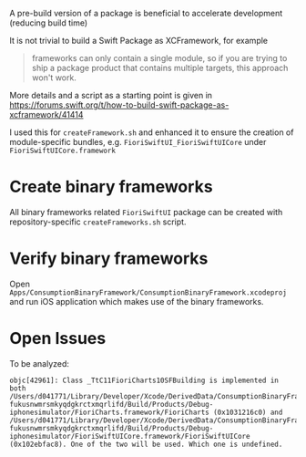 A pre-build version of a package is beneficial to accelerate development (reducing build time)

It is not trivial to build a Swift Package as XCFramework, for example

> frameworks can only contain a single module, so if you are trying to ship a package product that contains multiple targets, this approach won't work.

More details and a script as a starting point is given in https://forums.swift.org/t/how-to-build-swift-package-as-xcframework/41414

I used this for `createFramework.sh` and enhanced it to ensure the creation of module-specific bundles, e.g. `FioriSwiftUI_FioriSwiftUICore` under `FioriSwiftUICore.framework`

# Create binary frameworks

All binary frameworks related `FioriSwiftUI` package can be created with repository-specific `createFrameworks.sh` script.

# Verify binary frameworks

Open `Apps/ConsumptionBinaryFramework/ConsumptionBinaryFramework.xcodeproj` and run iOS application which makes use of the binary frameworks.

# Open Issues

To be analyzed:

```
objc[42961]: Class _TtC11FioriCharts10SFBuilding is implemented in both /Users/d041771/Library/Developer/Xcode/DerivedData/ConsumptionBinaryFramework-fukusnwmrsmkyqdgkrctxmqrlifd/Build/Products/Debug-iphonesimulator/FioriCharts.framework/FioriCharts (0x1031216c0) and /Users/d041771/Library/Developer/Xcode/DerivedData/ConsumptionBinaryFramework-fukusnwmrsmkyqdgkrctxmqrlifd/Build/Products/Debug-iphonesimulator/FioriSwiftUICore.framework/FioriSwiftUICore (0x102ebfac8). One of the two will be used. Which one is undefined.
```
